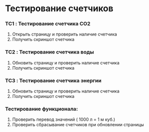 # Тестирование счетчиков
### TC1 : Тестирование счетчика CO2
1. Открыть страницу и проверить наличие счетчика
2. Получить скриншот счетчика
### TC2 : Тестирование счетчика воды
1. Обновить страницу и проверить наличие счетчика
2. Получить скриншот счетчика
### TC3 : Тестирование счетчика энергии
1. Обновить страницу и проверить наличие счетчика
2. Получить скриншот счетчика
### Тестирование функционала:
1. Проверить перевод значений ( 1000 л = 1 м куб.)
2. Проверить сбрасывание счетчиков при обновлении страницы
